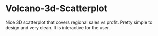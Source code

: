 # Volcano-3d-Scatterplot
Nice 3D scatterplot that covers regional sales vs profit. Pretty simple to design and very clean. It is interactive for the user.
